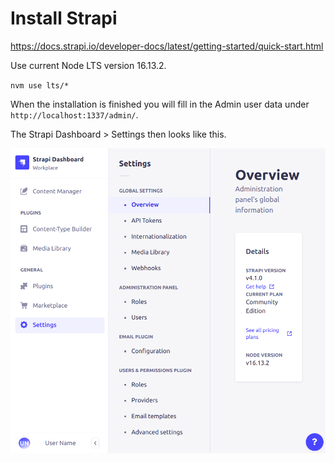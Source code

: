 # Install Strapi

https://docs.strapi.io/developer-docs/latest/getting-started/quick-start.html

Use current Node LTS version 16.13.2.

`nvm use lts/*`

When the installation is finished you will fill in the Admin user data under `http://localhost:1337/admin/`.

The Strapi Dashboard > Settings then looks like this.

<img src="/images/Screenshot_20220223_144238.png">
